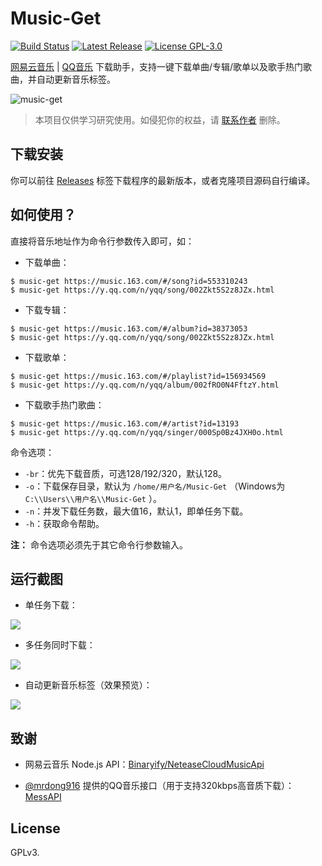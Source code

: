 # Music-Get

[![Build Status](https://app.travis-ci.com/sreio/music-get.svg?branch=master)](https://app.travis-ci.com/sreio/music-get)
[![Latest Release](https://img.shields.io/github/release/winterssy/music-get.svg)](https://github.com/sreio/music-get/releases)
[![License GPL-3.0](https://img.shields.io/github/license/winterssy/music-get.svg)](/LICENSE)

[网易云音乐](https://music.163.com) | [QQ音乐](https://y.qq.com) 下载助手，支持一键下载单曲/专辑/歌单以及歌手热门歌曲，并自动更新音乐标签。

![music-get](/screenshots/music-get.gif)

>本项目仅供学习研究使用。如侵犯你的权益，请 [联系作者](mailto:winterssy@foxmail.com) 删除。

## 下载安装

你可以前往 [Releases](https://github.com/winterssy/music-get/releases) 标签下载程序的最新版本，或者克隆项目源码自行编译。

## 如何使用？

直接将音乐地址作为命令行参数传入即可，如：

- 下载单曲：
```
$ music-get https://music.163.com/#/song?id=553310243
$ music-get https://y.qq.com/n/yqq/song/002Zkt5S2z8JZx.html
```

- 下载专辑：
```
$ music-get https://music.163.com/#/album?id=38373053
$ music-get https://y.qq.com/n/yqq/song/002Zkt5S2z8JZx.html
```

- 下载歌单：
```
$ music-get https://music.163.com/#/playlist?id=156934569
$ music-get https://y.qq.com/n/yqq/album/002fRO0N4FftzY.html
```

- 下载歌手热门歌曲：
```
$ music-get https://music.163.com/#/artist?id=13193
$ music-get https://y.qq.com/n/yqq/singer/000Sp0Bz4JXH0o.html
```

命令选项：
- `-br`：优先下载音质，可选128/192/320，默认128。
- `-o`：下载保存目录，默认为 `/home/用户名/Music-Get`  （Windows为 `C:\\Users\\用户名\\Music-Get` ）。
- `-n`：并发下载任务数，最大值16，默认1，即单任务下载。
- `-h`：获取命令帮助。

**注：** 命令选项必须先于其它命令行参数输入。

## 运行截图

- 单任务下载：

![](/screenshots/single-download.png)

- 多任务同时下载：

![](/screenshots/concurrent-download.png)

- 自动更新音乐标签（效果预览）：

![](/screenshots/tag-updated.png)

## 致谢

- 网易云音乐 Node.js API：[Binaryify/NeteaseCloudMusicApi](https://github.com/Binaryify/NeteaseCloudMusicApi)

- [@mrdong916](https://github.com/mrdong916) 提供的QQ音乐接口（用于支持320kbps高音质下载）：[MessAPI](https://mrdong916.github.io/mess-api-doc/)

## License

GPLv3.
